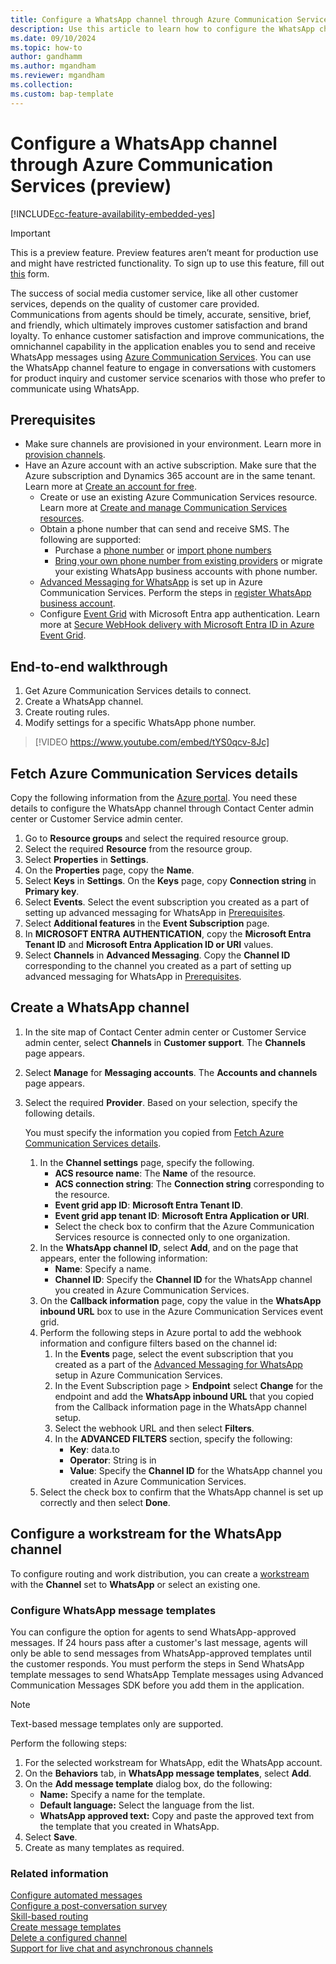 ```yaml
---
title: Configure a WhatsApp channel through Azure Communication Services (preview)
description: Use this article to learn how to configure the WhatsApp channel through Azure Communication Services.
ms.date: 09/10/2024
ms.topic: how-to
author: gandhamm
ms.author: mgandham
ms.reviewer: mgandham
ms.collection:
ms.custom: bap-template
---
```


# Configure a WhatsApp channel through Azure Communication Services (preview)

[!INCLUDE[cc-feature-availability-embedded-yes](../includes/cc-feature-availability-embedded-yes.md)]

> [!IMPORTANT]
> This is a preview feature.
> Preview features aren’t meant for production use and might have restricted functionality. To sign up to use this feature, fill out [this](https://forms.office.com/r/xu3K2hDic1) form.

The success of social media customer service, like all other customer services, depends on the quality of customer care provided. Communications from agents should be timely, accurate, sensitive, brief, and friendly, which ultimately improves customer satisfaction and brand loyalty. To enhance customer satisfaction and improve communications, the omnichannel capability in the application enables you to send and receive WhatsApp messages using [Azure Communication Services](/azure/communication-services). You can use the WhatsApp channel feature to engage in conversations with customers for product inquiry and customer service scenarios with those who prefer to communicate using WhatsApp. 


## Prerequisites

- Make sure channels are provisioned in your environment. Learn more in [provision channels](../implement/provision-channels.md).
- Have an Azure account with an active subscription. Make sure that the Azure subscription and Dynamics 365 account are in the same tenant. Learn more at [Create an account for free](https://azure.microsoft.com/pricing/purchase-options/azure-account).
   - Create or use an existing Azure Communication Services resource. Learn more at [Create and manage Communication Services resources](/azure/communication-services/quickstarts/create-communication-resource).
    - Obtain a phone number that can send and receive SMS. The following are supported:
       - Purchase a [phone number](/azure/communication-services/quickstarts/telephony/get-phone-number) or [import phone numbers](/dynamics365/customer-service/administer/voice-channel-sync-from-acs?context=/dynamics365/contact-center/context/administer-context)
       - [Bring your own phone number from existing providers](/dynamics365/customer-service/administer/voice-channel-bring-your-own-number?context=/dynamics365/contact-center/context/administer-context) or migrate your existing WhatsApp business accounts with phone number.
   - [Advanced Messaging for WhatsApp](/azure/communication-services/concepts/advanced-messaging/whatsapp/whatsapp-overview) is set up in Azure Communication Services. Perform the steps in [register WhatsApp business account](/azure/communication-services/quickstarts/advanced-messaging/whatsapp/connect-whatsapp-business-account).
   - Configure [Event Grid](/azure/communication-services/quickstarts/advanced-messaging/whatsapp/handle-advanced-messaging-events) with Microsoft Entra app authentication. Learn more at [Secure WebHook delivery with Microsoft Entra ID in Azure Event Grid](/azure/event-grid/secure-webhook-delivery).

## End-to-end walkthrough

1. Get Azure Communication Services details to connect.
2. Create a WhatsApp channel.
3. Create routing rules.
4. Modify settings for a specific WhatsApp phone number.<br>


> [!VIDEO https://www.youtube.com/embed/tYS0qcv-8Jc]


## Fetch Azure Communication Services details

Copy the following information from the [Azure portal](https://ms.portal.azure.com/). You need these details to configure the WhatsApp channel through Contact Center admin center or Customer Service admin center.
   
   1. Go to **Resource groups** and select the required resource group. 
   1. Select the required **Resource** from the resource group.
   1. Select **Properties** in **Settings**. 
   1. On the **Properties** page, copy the **Name**. 
   1. Select **Keys** in **Settings**. On the **Keys** page, copy **Connection string** in **Primary key**.
   1. Select **Events**. Select the event subscription you created as a part of setting up advanced messaging for WhatsApp in [Prerequisites](#prerequisites).
   1. Select **Additional features** in the **Event Subscription** page. 
   1. In **MICROSOFT ENTRA AUTHENTICATION**, copy the **Microsoft Entra Tenant ID** and **Microsoft Entra Application ID or URI** values.
   1. Select **Channels** in **Advanced Messaging**. Copy the **Channel ID** corresponding to the channel you created as a part of setting up advanced messaging for WhatsApp in [Prerequisites](#prerequisites).

## Create a WhatsApp channel

1. In the site map of Contact Center admin center or Customer Service admin center, select **Channels** in **Customer support**. The **Channels** page appears.
    
1. Select **Manage** for **Messaging accounts**. The **Accounts and channels** page appears.
   
1. Select the required **Provider**. Based on your selection, specify the following details.
 
    You must specify the information you copied from [Fetch Azure Communication Services details](#fetch-azure-communication-services-details).
    
     1. In the **Channel settings** page, specify the following. 
         - **ACS resource name**: The **Name** of the resource.
         - **ACS connection string**: The **Connection string** corresponding to the resource.
         - **Event grid app ID**: **Microsoft Entra Tenant ID**.
         - **Event grid app tenant ID**:  **Microsoft Entra Application  or URI**.
         - Select the check box to confirm that the Azure Communication Services resource is connected only to one organization.
     1. In the **WhatsApp channel ID**, select **Add**, and on the page that appears, enter the following information:
         - **Name**: Specify a name.
         - **Channel ID**: Specify the **Channel ID** for the WhatsApp channel you created in Azure Communication Services.
     1. On the **Callback information** page, copy the value in the **WhatsApp inbound URL** box to use in the Azure Communication Services event grid.
     1. Perform the following steps in Azure portal to add the webhook information and configure filters based on the channel id:
        1. In the **Events** page, select the event subscription that you created as a part of the [Advanced Messaging for WhatsApp](/azure/communication-services/concepts/advanced-messaging/whatsapp/whatsapp-overview) setup in Azure Communication Services.
        1. In the Event Subscription page > **Endpoint** select **Change** for the endpoint and add the **WhatsApp inbound URL** that you copied from the Callback information page in the WhatsApp channel setup.
        1. Select the webhook URL and then select **Filters**.
        1. In the **ADVANCED FILTERS** section, specify the following:
           - **Key**: data.to
           - **Operator**: String is in
           - **Value**:  Specify the **Channel ID** for the WhatsApp channel you created in Azure Communication Services.
     1. Select the check box to confirm that the WhatsApp channel is set up correctly and then select **Done**.
               
## Configure a workstream for the WhatsApp channel

To configure routing and work distribution, you can create a [workstream](/dynamics365/customer-service/administer/create-workstreams?context=/dynamics365/contact-center/context/administer-context) with the **Channel** set to **WhatsApp** or select an existing one.

### Configure WhatsApp message templates

You can configure the option for agents to send WhatsApp-approved messages. If 24 hours pass after a customer's last message, agents will only be able to send messages from WhatsApp-approved templates until the customer responds. You must perform the steps in Send WhatsApp template messages to send WhatsApp Template messages using Advanced Communication Messages SDK before you add them in the application.

> [!NOTE]
> Text-based message templates only are supported.

Perform the following steps:

1. For the selected workstream for WhatsApp, edit the WhatsApp account.
2. On the **Behaviors** tab, in **WhatsApp message templates**, select **Add**.
3. On the **Add message template** dialog box, do the following:
   - **Name:** Specify a name for the template.
   - **Default language:** Select the language from the list.
   - **WhatsApp approved text:** Copy and paste the approved text from the template that you created in WhatsApp.
4. Select **Save**.
5. Create as many templates as required.


### Related information

[Configure automated messages](/dynamics365/customer-service/administer/configure-automated-message?context=/dynamics365/contact-center/context/administer-context)   
[Configure a post-conversation survey](/dynamics365/customer-service/administer/configure-post-conversation-survey?context=/dynamics365/contact-center/context/administer-context)  
[Skill-based routing](/dynamics365/customer-service/administer/overview-skill-work-distribution?context=/dynamics365/contact-center/context/administer-context)   
[Create message templates](/dynamics365/customer-service/administer/create-message-templates?context=/dynamics365/contact-center/context/administer-context)   
[Delete a configured channel](/dynamics365/customer-service/administer/delete-channel?context=/dynamics365/contact-center/context/administer-context)   
[Support for live chat and asynchronous channels](/dynamics365/customer-service/administer/card-support-in-channels?context=/dynamics365/card-support-in-channels/context/administer-context)   


